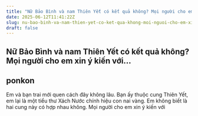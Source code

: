 ```yaml
---
title: "Nữ Bảo Bình và nam Thiên Yết có kết quả không? Mọi người cho em xin ý kiến với..."
date: 2025-06-12T11:41:22Z
slug: nu-bao-binh-va-nam-thien-yet-co-ket-qua-khong-moi-nguoi-cho-em-xin-y-kien-voi
draft: false
---
```


## Nữ Bảo Bình và nam Thiên Yết có kết quả không? Mọi người cho em xin ý kiến với...

## ponkon

Em và bạn trai mới quen cách đây không lâu. Bạn ấy thuộc cung Thiên Yết, em lại là một tiểu thư Xách Nước chính hiệu con nai vàng. Em không biết là hai cung này có hợp nhau không. Mọi người cho em xin ý kiến với